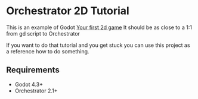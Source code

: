 # Orchestrator 2D Tutorial

This is an example of Godot [Your first 2d game](https://docs.godotengine.org/en/stable/getting_started/first_2d_game/index.html#contents)
It should be as close to a 1:1 from gd script to Orchestrator

If you want to do that tutorial and you get stuck you can use this project as a reference how to do something.

## Requirements

* Godot 4.3+
* Orchestrator 2.1+

